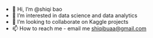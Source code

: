 - 👋 Hi, I’m @shiqi bao
- 👀 I’m interested in data science and data analytics
- 💞️ I’m looking to collaborate on Kaggle projects
- 📫 How to reach me - email me shiqibuaa@gmail.com

<!---
shbao6/shbao6 is a ✨ special ✨ repository because its `README.md` (this file) appears on your GitHub profile.
You can click the Preview link to take a look at your changes.
--->
